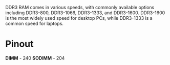 DDR3 RAM comes in various speeds, with commonly available options including DDR3-800, DDR3-1066, DDR3-1333, and DDR3-1600. DDR3-1600 is the most widely used speed for desktop PCs, while DDR3-1333 is a common speed for laptops.

# Pinout
**DIMM** - 240
**SODIMM** - 204